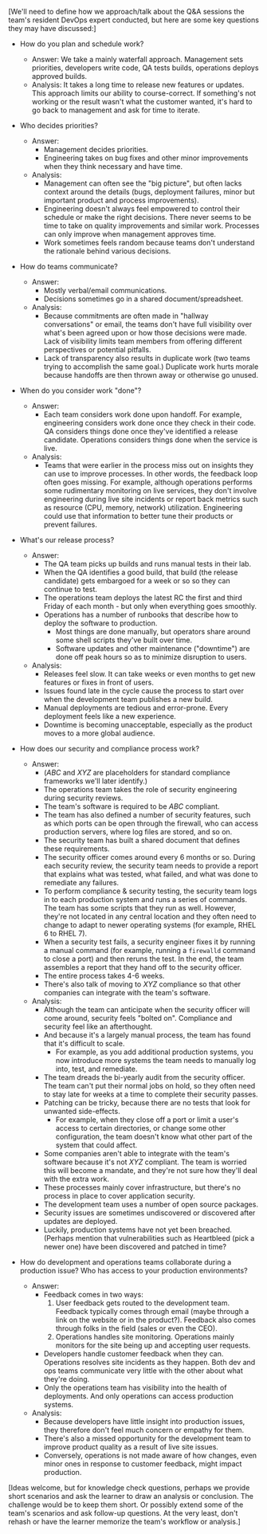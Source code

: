 [We'll need to define how we approach/talk about the Q&A sessions the team's resident DevOps expert conducted, but here are some key questions they may have discussed:]

* How do you plan and schedule work?
  * Answer: We take a mainly waterfall approach. Management sets priorities, developers write code, QA tests builds, operations deploys approved builds.
  * Analysis: It takes a long time to release new features or updates. This approach limits our ability to course-correct. If something's not working or the result wasn't what the customer wanted, it's hard to go back to management and ask for time to iterate.

* Who decides priorities?
  * Answer:
    * Management decides priorities.
    * Engineering takes on bug fixes and other minor improvements when they think necessary and have time.
  * Analysis:
    * Management can often see the "big picture", but often lacks context around the details (bugs, deployment failures, minor but important product and process improvements).
    * Engineering doesn't always feel empowered to control their schedule or make the right decisions. There never seems to be time to take on quality improvements and similar work. Processes can only improve when management approves time.
    * Work sometimes feels random because teams don't understand the rationale behind various decisions.

* How do teams communicate?
  * Answer:
    * Mostly verbal/email communications.
    * Decisions sometimes go in a shared document/spreadsheet.
  * Analysis:
    * Because commitments are often made in "hallway conversations" or email, the teams don't have full visibility over what's been agreed upon or how those decisions were made. Lack of visibility limits team members from offering different perspectives or potential pitfalls.
    * Lack of transparency also results in duplicate work (two teams trying to accomplish the same goal.) Duplicate work hurts morale because handoffs are then thrown away or otherwise go unused.

* When do you consider work "done"?
  * Answer:
    * Each team considers work done upon handoff. For example, engineering considers work done once they check in their code. QA considers things done once they've identified a release candidate. Operations considers things done when the service is live.
  * Analysis:
    * Teams that were earlier in the process miss out on insights they can use to improve processes. In other words, the feedback loop often goes missing. For example, although operations performs some rudimentary monitoring on live services, they don't involve engineering during live site incidents or report back metrics such as resource (CPU, memory, network) utilization. Engineering could use that information to better tune their products or prevent failures.

* What's our release process?
  * Answer:
    * The QA team picks up builds and runs manual tests in their lab.
    * When the QA identifies a good build, that build (the release candidate) gets embargoed for a week or so so they can continue to test.
    * The operations team deploys the latest RC the first and third Friday of each month - but only when everything goes smoothly.
    * Operations has a number of runbooks that describe how to deploy the software to production.
      * Most things are done manually, but operators share around some shell scripts they've built over time.
      * Software updates and other maintenance ("downtime") are done off peak hours so as to minimize disruption to users.
  * Analysis:
    * Releases feel slow. It can take weeks or even months to get new features or fixes in front of users.
    * Issues found late in the cycle cause the process to start over when the development team publishes a new build.
    * Manual deployments are tedious and error-prone. Every deployment feels like a new experience.
    * Downtime is becoming unacceptable, especially as the product moves to a more global audience.

* How does our security and compliance process work?
  * Answer:
    * (_ABC_ and _XYZ_ are placeholders for standard compliance frameworks we'll later identify.)
    * The operations team takes the role of security engineering during security reviews.
    * The team's software is required to be _ABC_ compliant.
    * The team has also defined a number of security features, such as which ports can be open through the firewall, who can access production servers, where log files are stored, and so on.
    * The security team has built a shared document that defines these requirements.
    * The security officer comes around every 6 months or so. During each security review, the security team needs to provide a report that explains what was tested, what failed, and what was done to remediate any failures.
    * To perform compliance & security testing, the security team logs in to each production system and runs a series of commands. The team has some scripts that they run as well. However, they're not located in any central location and they often need to change to adapt to newer operating systems (for example, RHEL 6 to RHEL 7).
    * When a security test fails, a security engineer fixes it by running a manual command (for example, running a `firewalld` command to close a port) and then reruns the test. In the end, the team assembles a report that they hand off to the security officer.
    * The entire process takes 4-6 weeks.
    * There's also talk of moving to _XYZ_ compliance so that other companies can integrate with the team's software.
  * Analysis:
    * Although the team can anticipate when the security officer will come around, security feels "bolted on". Compliance and security feel like an afterthought.
    * And because it's a largely manual process, the team has found that it's difficult to scale.
      * For example, as you add additional production systems, you now introduce more systems the team needs to manually log into, test, and remediate.
    * The team dreads the bi-yearly audit from the security officer. The team can't put their normal jobs on hold, so they often need to stay late for weeks at a time to complete their security passes.
    * Patching can be tricky, because there are no tests that look for unwanted side-effects.
      * For example, when they close off a port or limit a user's access to certain directories, or change some other configuration, the team doesn't know what other part of the system that could affect.
    * Some companies aren't able to integrate with the team's software because it's not _XYZ_ compliant. The team is worried this will become a mandate, and they're not sure how they'll deal with the extra work.
    * These processes mainly cover infrastructure, but there's no process in place to cover application security.
    * The development team uses a number of open source packages.
    * Security issues are sometimes undiscovered or discovered after updates are deployed.
    * Luckily, production systems have not yet been breached. (Perhaps mention that vulnerabilities such as Heartbleed (pick a newer one) have been discovered and patched in time?

* How do development and operations teams collaborate during a production issue? Who has access to your production environments?
  * Answer:
    * Feedback comes in two ways:
      1. User feedback gets routed to the development team. Feedback typically comes through email (maybe through a link on the website or in the product?). Feedback also comes through folks in the field (sales or even the CEO).
      1. Operations handles site monitoring. Operations mainly monitors for the site being up and accepting user requests.
    * Developers handle customer feedback when they can. Operations resolves site incidents as they happen. Both dev and ops teams communicate very little with the other about what they're doing.
    * Only the operations team has visibility into the health of deployments. And only operations can access production systems.
  * Analysis:
    * Because developers have little insight into production issues, they therefore don't feel much concern or empathy for them.
    * There's also a missed opportunity for the development team to improve product quality as a result of live site issues.
    * Conversely, operations is not made aware of how changes, even minor ones in response to customer feedback, might impact production.

[Ideas welcome, but for knowledge check questions, perhaps we provide short scenarios and ask the learner to draw an analysis or conclusion. The challenge would be to keep them short. Or possibly extend some of the team's scenarios and ask follow-up questions. At the very least, don't rehash or have the learner memorize the team's workflow or analysis.]
